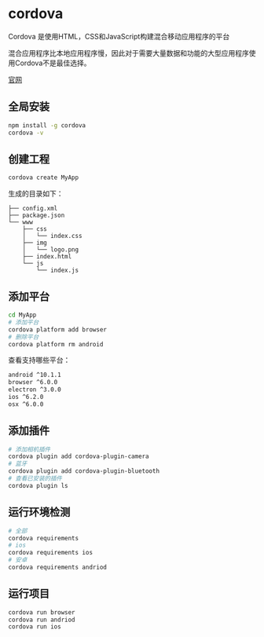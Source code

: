 # cordova

Cordova 是使用HTML，CSS和JavaScript构建混合移动应用程序的平台

混合应用程序比本地应用程序慢，因此对于需要大量数据和功能的大型应用程序使用Cordova不是最佳选择。

[官网](https://cordova.apache.org/#getstarted)

## 全局安装

```bash
npm install -g cordova
cordova -v
```

## 创建工程

```bash
cordova create MyApp
```

生成的目录如下：

````
├── config.xml
├── package.json
└── www
    ├── css
    │   └── index.css
    ├── img
    │   └── logo.png
    ├── index.html
    └── js
        └── index.js
````

## 添加平台

```bash
cd MyApp 
# 添加平台
cordova platform add browser
# 删除平台
cordova platform rm android
```

查看支持哪些平台：

```bash
android ^10.1.1
browser ^6.0.0
electron ^3.0.0
ios ^6.2.0
osx ^6.0.0
```

## 添加插件

```bash
# 添加相机插件
cordova plugin add cordova-plugin-camera
# 蓝牙
cordova plugin add cordova-plugin-bluetooth 
# 查看已安装的插件
cordova plugin ls
```

## 运行环境检测

```bash
# 全部
cordova requirements
# ios
cordova requirements ios
# 安卓
cordova requirements andriod
```

## 运行项目

```bash
cordova run browser
cordova run andriod
cordova run ios
```